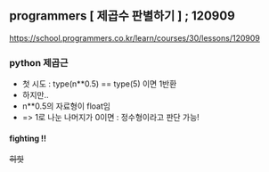 ## programmers [ 제곱수 판별하기 ] ; 120909

<https://school.programmers.co.kr/learn/courses/30/lessons/120909>

### python 제곱근

- 첫 시도 : type(n\*\*0.5) == type(5) 이면 1반환
- 하지만..
- n\*\*0.5의 자료형이 float임
- => 1로 나눈 나머지가 0이면 : 정수형이라고 판단 가능!

#### fighting !!

~~히힛~~
